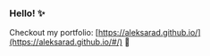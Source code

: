 ### Hello! ✨

Checkout my portfolio: [https://aleksarad.github.io/](https://aleksarad.github.io/#/) 🦄
